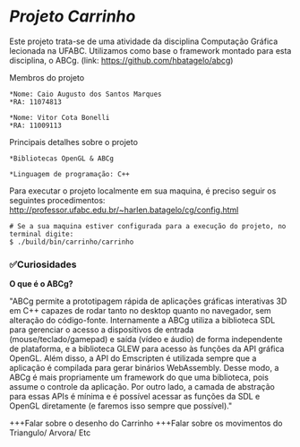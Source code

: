 # *Projeto Carrinho*
Este projeto trata-se de uma atividade da disciplina Computação Gráfica lecionada na UFABC.
Utilizamos como base o framework montado para esta disciplina, o ABCg. (link: https://github.com/hbatagelo/abcg)

Membros do projeto
			
	*Nome: Caio Augusto dos Santos Marques
	*RA: 11074813
	
	*Nome: Vitor Cota Bonelli
	*RA: 11009113

Principais detalhes sobre o projeto
			
	*Bibliotecas OpenGL & ABCg
	
	*Linguagem de programação: C++
  

Para executar o projeto localmente em sua maquina, é preciso seguir os seguintes procedimentos:
http://professor.ufabc.edu.br/~harlen.batagelo/cg/config.html    

```
# Se a sua maquina estiver configurada para a execução do projeto, no terminal digite:
$ ./build/bin/carrinho/carrinho

```

### ✅Curiosidades

**O que é o ABCg?**

"ABCg permite a prototipagem rápida de aplicações gráficas interativas 3D em C++ capazes de rodar tanto no desktop quanto no navegador, sem alteração do código-fonte.
Internamente a ABCg utiliza a biblioteca SDL para gerenciar o acesso a dispositivos de entrada (mouse/teclado/gamepad) e saída (vídeo e áudio) de forma independente de plataforma, e a biblioteca GLEW para acesso às funções da API gráfica OpenGL. Além disso, a API do Emscripten é utilizada sempre que a aplicação é compilada para gerar binários WebAssembly. Desse modo, a ABCg é mais propriamente um framework do que uma biblioteca, pois assume o controle da aplicação. Por outro lado, a camada de abstração para essas APIs é mínima e é possível acessar as funções da SDL e OpenGL diretamente (e faremos isso sempre que possível)."

+++Falar sobre o desenho do Carrinho
+++Falar sobre os movimentos do Triangulo/ Arvora/ Etc


